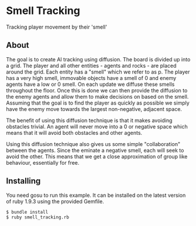# Smell Tracking

Tracking player movement by their 'smell'

## About

The goal is to create AI tracking using diffusion.  The board is divided up into a grid.  The player and all other entities - agents and rocks - are placed around the grid.  Each entity has a "smell" which we refer to as p.  The player has a very high smell, immovable objects have a smell of 0 and enemy agents have a low or 0 smell.  On each update we diffuse these smells throughout the floor.  Once this is done we can then provide the diffusion to the enemy agents and allow them to make decisions on based on the smell.  Assuming that the goal is to find the player as quickly as possible we simply have the enemy move towards the largest non-negative, adjacent space.

The benefit of using this diffusion technique is that it makes avoiding
obstacles trivial.  An agent will never move into a 0 or negative space which means that it will avoid both obstacles and other agents.

Using this diffusion technique also gives us some simple "collaboration" between the agents.  Since the eminate a negative smell, each will seek to avoid the other.  This means that we get a close approximation of group like behaviour, essentially for free.

## Installing

You need gosu to run this example.  It can be installed on the latest version of
ruby 1.9.3 using the provided Gemfile.

    $ bundle install
    $ ruby smell_tracking.rb
